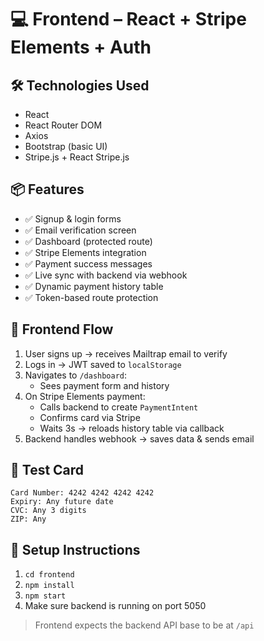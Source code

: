 # 💻 Frontend – React + Stripe Elements + Auth

## 🛠 Technologies Used
- React
- React Router DOM
- Axios
- Bootstrap (basic UI)
- Stripe.js + React Stripe.js

## 📦 Features
- ✅ Signup & login forms
- ✅ Email verification screen
- ✅ Dashboard (protected route)
- ✅ Stripe Elements integration
- ✅ Payment success messages
- ✅ Live sync with backend via webhook
- ✅ Dynamic payment history table
- ✅ Token-based route protection

## 🔁 Frontend Flow
1. User signs up → receives Mailtrap email to verify
2. Logs in → JWT saved to `localStorage`
3. Navigates to `/dashboard`:
   - Sees payment form and history
4. On Stripe Elements payment:
   - Calls backend to create `PaymentIntent`
   - Confirms card via Stripe
   - Waits 3s → reloads history table via callback
5. Backend handles webhook → saves data & sends email

## 🧪 Test Card
```
Card Number: 4242 4242 4242 4242
Expiry: Any future date
CVC: Any 3 digits
ZIP: Any
```

## 🚀 Setup Instructions
1. `cd frontend`
2. `npm install`
3. `npm start`
4. Make sure backend is running on port 5050

> Frontend expects the backend API base to be at `/api`